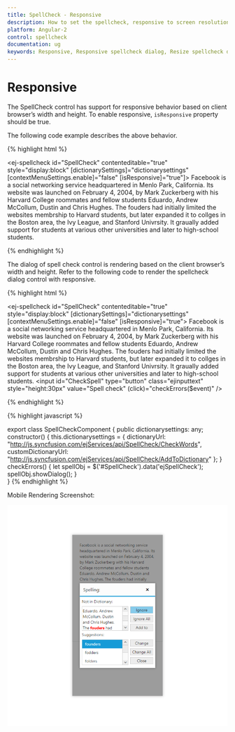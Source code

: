 ```yaml
---
title: SpellCheck - Responsive
description: How to set the spellcheck, responsive to screen resolutions
platform: Angular-2
control: spellcheck
documentation: ug
keywords: Responsive, Responsive spellcheck dialog, Resize spellcheck dialog
---
```

# Responsive

The SpellCheck control has support for responsive behavior based on client browser’s width and height. To enable responsive, `isResponsive` property should be true.

The following code example describes the above behavior.

{% highlight html %}

<ej-spellcheck id="SpellCheck" contenteditable="true" style="display:block" [dictionarySettings]="dictionarysettings" [contextMenuSettings.enable]="false" [isResponsive]="true"]>
    Facebook is a social networking service headquartered in Menlo Park, California. Its website was launched on February 4, 2004, by Mark Zuckerberg with his Harvard College roommates and fellow students Eduardo, Andrew McCollum, Dustin and Chris Hughes. The fouders had initially limited the websites membrship to Harvard students, but later expanded it to collges in the Boston area, the Ivy League, and Stanford Univrsity. It graually added support for students at various other universities and later to high-school students.
</ej-spellcheck>

{% endhighlight %}

The dialog of spell check control is rendering based on the client browser’s width and height. Refer to the following code to render the spellcheck dialog control with responsive.

{% highlight html %}

<ej-spellcheck id="SpellCheck" contenteditable="true" style="display:block" [dictionarySettings]="dictionarysettings" [contextMenuSettings.enable]="false" [isResponsive]="true">
    Facebook is a social networking service headquartered in Menlo Park, California. Its website was launched on February 4, 2004, by Mark Zuckerberg with his Harvard College roommates and fellow students Eduardo, Andrew McCollum, Dustin and Chris Hughes. The fouders had initially limited the websites membrship to Harvard students, but later expanded it to collges in the Boston area, the Ivy League, and Stanford Univrsity. It graually added support for students at various other universities and later to high-school students.
</ej-spellcheck>
<input id="CheckSpell" type="button" class="ejinputtext" style="height:30px" value="Spell check" (click)="checkErrors($event)" />

{% endhighlight %}

{% highlight javascript %}

export class SpellCheckComponent {
    public dictionarysettings: any;
    constructor() {
        this.dictionarysettings = {
            dictionaryUrl: "http://js.syncfusion.com/ejServices/api/SpellCheck/CheckWords",
            customDictionaryUrl: "http://js.syncfusion.com/ejServices/api/SpellCheck/AddToDictionary"
        };
    }
    checkErrors() {
        let spellObj = $('#SpellCheck').data('ejSpellCheck');
        spellObj.showDialog();
    }    
}
{% endhighlight %}

Mobile Rendering Screenshot:

![](Responsive_Images/Responsive_Image.png)